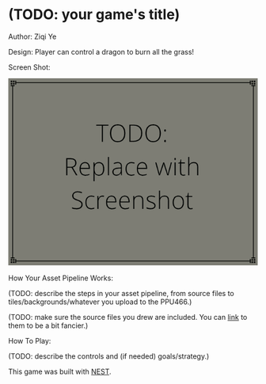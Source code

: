 # (TODO: your game's title)

Author: Ziqi Ye

Design: Player can control a dragon to burn all the grass!

Screen Shot:

![Screen Shot](screenshot.png)

How Your Asset Pipeline Works:

(TODO: describe the steps in your asset pipeline, from source files to tiles/backgrounds/whatever you upload to the PPU466.)

(TODO: make sure the source files you drew are included. You can [link](your/file.png) to them to be a bit fancier.)

How To Play:

(TODO: describe the controls and (if needed) goals/strategy.)

This game was built with [NEST](NEST.md).
